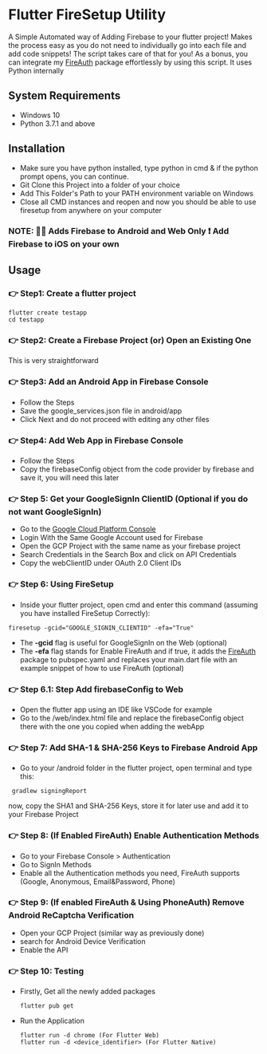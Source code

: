 # Flutter FireSetup Utility
A Simple Automated way of Adding Firebase to your flutter project! Makes the process easy as you do not need to individually go into each file and add code snippets! The script takes care of that for you!
As a bonus, you can integrate my [FireAuth](https://github.com/synapsecode/fireauth) package effortlessly by using this script.
It uses Python internally

## System Requirements
* Windows 10
* Python 3.7.1 and above

## Installation
* Make sure you have python installed, type python in cmd & if the python prompt opens, you can continue.
* Git Clone this Project into a folder of your choice
* Add This Folder's Path to your PATH environment variable on Windows
* Close all CMD instances and reopen and now you should be able to use firesetup from anywhere on your computer

### NOTE: 🔴🔴 Adds Firebase to Android and Web Only ❗ Add Firebase to iOS on your own

## Usage

### 👉 Step1: Create a flutter project
```batch
flutter create testapp
cd testapp
```

### 👉 Step2: Create a Firebase Project (or) Open an Existing One
  This is very straightforward

### 👉 Step3: Add an Android App in Firebase Console
   * Follow the Steps
   * Save the google_services.json file in android/app
   * Click Next and do not proceed with editing any other files

### 👉 Step4: Add Web App in Firebase Console
   * Follow the Steps
   * Copy the firebaseConfig object from the code provider by firebase and save it, you will need this later

### 👉 Step 5: Get your GoogleSignIn ClientID (Optional if you do not want GoogleSignIn)
  * Go to the [Google Cloud Platform Console](https://console.cloud.google.com)
  * Login With the Same Google Account used for Firebase
  * Open the GCP Project with the same name as your firebase project
  * Search Credentials in the Search Box and click on API Credentials
  * Copy the webClientID under OAuth 2.0 Client IDs

### 👉 Step 6: Using FireSetup
  * Inside your flutter project, open cmd and enter this command (assuming you have installed FireSetup Correctly):

  ```batch
  firesetup -gcid="GOOGLE_SIGNIN_CLIENTID" -efa="True"
  ```
  
  * The **-gcid** flag is useful for GoogleSignIn on the Web (optional)
  * The **-efa** flag stands for Enable FireAuth and if true, it adds the [FireAuth](https://github.com/synapsecode/fireauth) package to pubspec.yaml and replaces your main.dart file with an example snippet of how to use FireAuth (optional)

### 👉 Step 6.1:  Step Add firebaseConfig to Web
  * Open the flutter app using an IDE like VSCode for example
  * Go to the /web/index.html file and replace the firebaseConfig object there with the one you copied when adding the webApp

### 👉 Step 7: Add SHA-1 & SHA-256 Keys to Firebase Android App
  * Go to your /android folder in the flutter project, open terminal and type this:

  ```batch
   gradlew signingReport
  ```
  
  now, copy the SHA1 and SHA-256 Keys, store it for later use and add it to your Firebase Project
  
### 👉 Step 8: (If Enabled FireAuth) Enable Authentication Methods
  * Go to your Firebase Console > Authentication
  * Go to SignIn Methods
  * Enable all the Authentication methods you need, FireAuth supports (Google, Anonymous, Email&Password, Phone)

### 👉 Step 9: (If enabled FireAuth & Using PhoneAuth) Remove Android ReCaptcha Verification
  * Open your GCP Project (similar way as previously done)
  * search for Android Device Verification
  * Enable the API

### 👉 Step 10: Testing
  * Firstly, Get all the newly added packages

    ```
    flutter pub get
    ```
  * Run the Application

    ```
    flutter run -d chrome (For Flutter Web)
    flutter run -d <device_identifier> (For Flutter Native)
    ```
   
